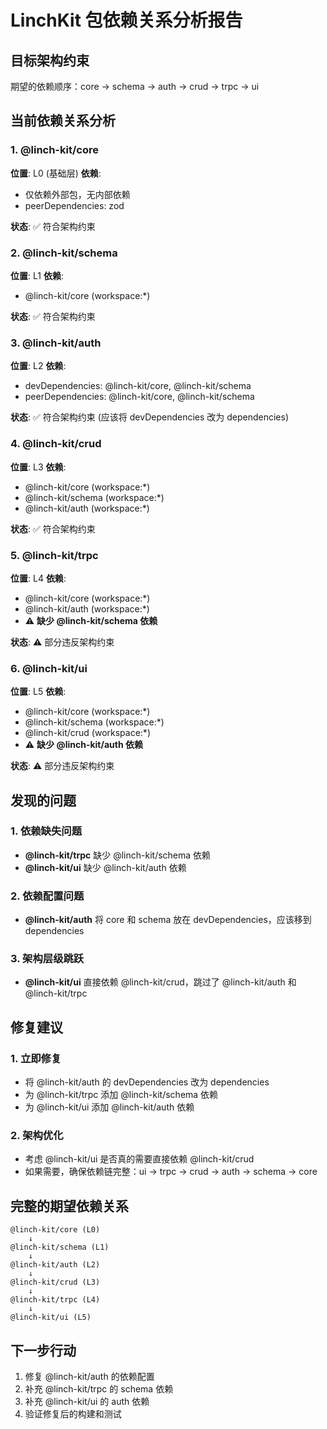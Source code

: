 # LinchKit 包依赖关系分析报告

## 目标架构约束

期望的依赖顺序：core → schema → auth → crud → trpc → ui

## 当前依赖关系分析

### 1. @linch-kit/core

**位置**: L0 (基础层)
**依赖**:

- 仅依赖外部包，无内部依赖
- peerDependencies: zod

**状态**: ✅ 符合架构约束

### 2. @linch-kit/schema

**位置**: L1
**依赖**:

- @linch-kit/core (workspace:\*)

**状态**: ✅ 符合架构约束

### 3. @linch-kit/auth

**位置**: L2
**依赖**:

- devDependencies: @linch-kit/core, @linch-kit/schema
- peerDependencies: @linch-kit/core, @linch-kit/schema

**状态**: ✅ 符合架构约束 (应该将 devDependencies 改为 dependencies)

### 4. @linch-kit/crud

**位置**: L3
**依赖**:

- @linch-kit/core (workspace:\*)
- @linch-kit/schema (workspace:\*)
- @linch-kit/auth (workspace:\*)

**状态**: ✅ 符合架构约束

### 5. @linch-kit/trpc

**位置**: L4
**依赖**:

- @linch-kit/core (workspace:\*)
- @linch-kit/auth (workspace:\*)
- ⚠️ **缺少 @linch-kit/schema 依赖**

**状态**: ⚠️ 部分违反架构约束

### 6. @linch-kit/ui

**位置**: L5
**依赖**:

- @linch-kit/core (workspace:\*)
- @linch-kit/schema (workspace:\*)
- @linch-kit/crud (workspace:\*)
- ⚠️ **缺少 @linch-kit/auth 依赖**

**状态**: ⚠️ 部分违反架构约束

## 发现的问题

### 1. 依赖缺失问题

- **@linch-kit/trpc** 缺少 @linch-kit/schema 依赖
- **@linch-kit/ui** 缺少 @linch-kit/auth 依赖

### 2. 依赖配置问题

- **@linch-kit/auth** 将 core 和 schema 放在 devDependencies，应该移到 dependencies

### 3. 架构层级跳跃

- **@linch-kit/ui** 直接依赖 @linch-kit/crud，跳过了 @linch-kit/auth 和 @linch-kit/trpc

## 修复建议

### 1. 立即修复

- 将 @linch-kit/auth 的 devDependencies 改为 dependencies
- 为 @linch-kit/trpc 添加 @linch-kit/schema 依赖
- 为 @linch-kit/ui 添加 @linch-kit/auth 依赖

### 2. 架构优化

- 考虑 @linch-kit/ui 是否真的需要直接依赖 @linch-kit/crud
- 如果需要，确保依赖链完整：ui → trpc → crud → auth → schema → core

## 完整的期望依赖关系

```
@linch-kit/core (L0)
    ↓
@linch-kit/schema (L1)
    ↓
@linch-kit/auth (L2)
    ↓
@linch-kit/crud (L3)
    ↓
@linch-kit/trpc (L4)
    ↓
@linch-kit/ui (L5)
```

## 下一步行动

1. 修复 @linch-kit/auth 的依赖配置
2. 补充 @linch-kit/trpc 的 schema 依赖
3. 补充 @linch-kit/ui 的 auth 依赖
4. 验证修复后的构建和测试

